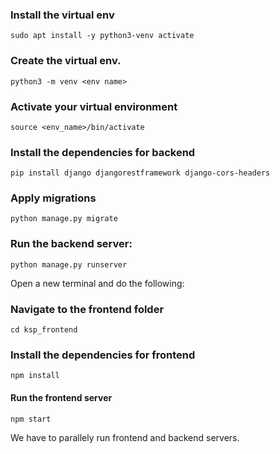 ### Install the virtual env
`sudo apt install -y python3-venv activate`

### Create the virtual env.
`python3 -m venv <env name>`

### Activate your virtual environment
`source <env_name>/bin/activate`

### Install the dependencies for backend
`pip install django djangorestframework django-cors-headers`

### Apply migrations
`python manage.py migrate`

### Run the backend server:
`python manage.py runserver`

Open a new terminal and do the following:

### Navigate to the frontend folder
`cd ksp_frontend`

### Install the dependencies for frontend
`npm install`

#### Run the frontend server
`npm start`

We have to parallely run frontend and backend servers.